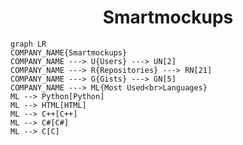 <h1 align="center">Smartmockups</h1>

```mermaid
graph LR
COMPANY_NAME{Smartmockups}
COMPANY_NAME ---> U{Users} ---> UN[2]
COMPANY_NAME ---> R{Repositories} ---> RN[21]
COMPANY_NAME ---> G{Gists} ---> GN[5]
COMPANY_NAME ---> ML{Most Used<br>Languages}
ML --> Python[Python]
ML --> HTML[HTML]
ML --> C++[C++]
ML --> C#[C#]
ML --> C[C]
```
